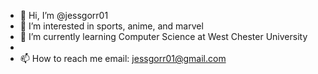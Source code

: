 - 👋 Hi, I’m @jessgorr01
- 👀 I’m interested in sports, anime, and marvel
- 🌱 I’m currently learning Computer Science at West Chester University
-
- 📫 How to reach me email: jessgorr01@gmail.com

<!---
jessgorr01/jessgorr01 is a ✨ special ✨ repository because its `README.md` (this file) appears on your GitHub profile.
You can click the Preview link to take a look at your changes.
--->
